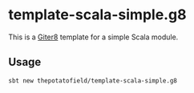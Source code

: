 # template-scala-simple.g8 #

This is a [Giter8][g8] template for a simple Scala module.

[g8]: http://www.foundweekends.org/giter8/

## Usage ##
```
sbt new thepotatofield/template-scala-simple.g8
```
